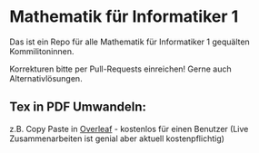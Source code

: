 # Mathematik für Informatiker 1
Das ist ein Repo für alle Mathematik für Informatiker 1 gequälten Kommilitoninnen.

Korrekturen bitte per Pull-Requests einreichen! Gerne auch Alternativlösungen.

## Tex in PDF Umwandeln:
z.B. Copy Paste in [Overleaf](https://de.overleaf.com) - kostenlos für einen Benutzer (Live Zusammenarbeiten ist genial aber aktuell kostenpflichtig)

